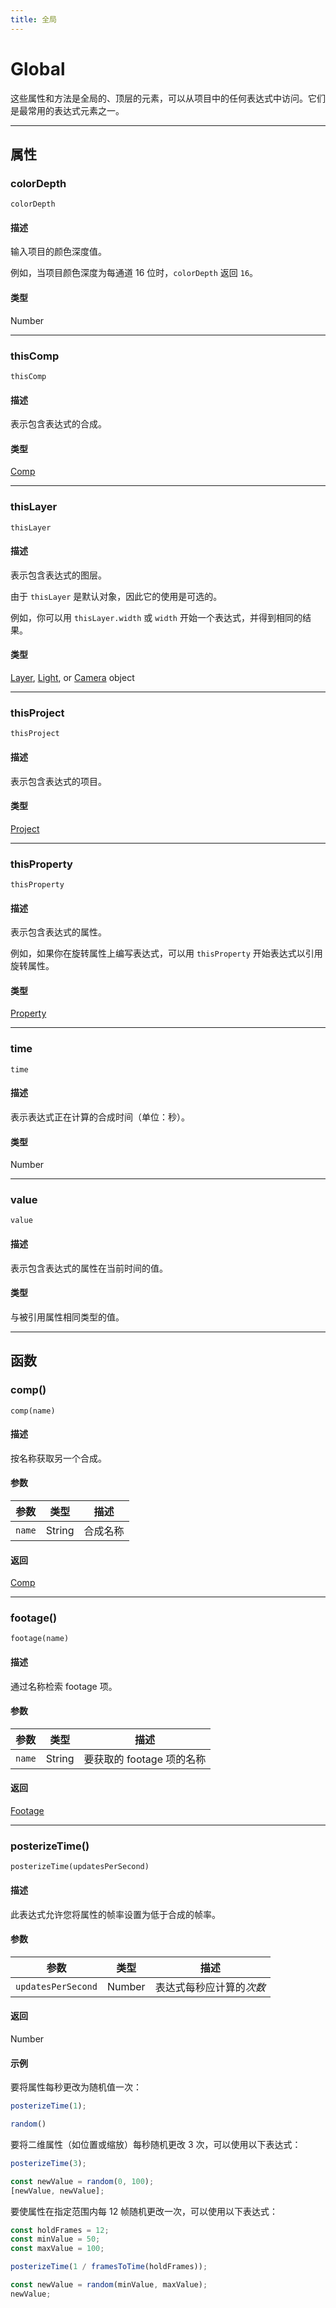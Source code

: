 ```yaml
---
title: 全局
---
```

# Global

这些属性和方法是全局的、顶层的元素，可以从项目中的任何表达式中访问。它们是最常用的表达式元素之一。

---

## 属性

### colorDepth

`colorDepth`

#### 描述

输入项目的颜色深度值。

例如，当项目颜色深度为每通道 16 位时，`colorDepth` 返回 `16`。

#### 类型

Number

---

### thisComp

`thisComp`

#### 描述

表示包含表达式的合成。

#### 类型

[Comp](../../objects/comp)

---

### thisLayer

`thisLayer`

#### 描述

表示包含表达式的图层。

由于 `thisLayer` 是默认对象，因此它的使用是可选的。

例如，你可以用 `thisLayer.width` 或 `width` 开始一个表达式，并得到相同的结果。

#### 类型

[Layer](../../layer/layer), [Light](../../objects/light), or [Camera](../../objects/camera) object

---

### thisProject

`thisProject`

#### 描述

表示包含表达式的项目。

#### 类型

[Project](../../objects/project)

---

### thisProperty

`thisProperty`

#### 描述

表示包含表达式的属性。

例如，如果你在旋转属性上编写表达式，可以用 `thisProperty` 开始表达式以引用旋转属性。

#### 类型

[Property](../../objects/property)

---

### time

`time`

#### 描述

表示表达式正在计算的合成时间（单位：秒）。

#### 类型

Number

---

### value

`value`

#### 描述

表示包含表达式的属性在当前时间的值。

#### 类型

与被引用属性相同类型的值。

---

## 函数

### comp()

`comp(name)`

#### 描述

按名称获取另一个合成。

#### 参数

| 参数 | 类型 | 描述 |
| --- | --- | --- |
| `name` | String | 合成名称 |

#### 返回

[Comp](../../objects/comp)

---

### footage()

`footage(name)`

#### 描述

通过名称检索 footage 项。

#### 参数

| 参数 | 类型 | 描述 |
| --- | --- | --- |
| `name` | String | 要获取的 footage 项的名称 |

#### 返回

[Footage](../../objects/footage)

---

### posterizeTime()

`posterizeTime(updatesPerSecond)`

#### 描述

此表达式允许您将属性的帧率设置为低于合成的帧率。

#### 参数

| 参数 | 类型 | 描述 |
| --- | --- | --- |
| `updatesPerSecond` | Number | 表达式每秒应计算的*次数* |

#### 返回

Number

#### 示例

要将属性每秒更改为随机值一次：

```js
posterizeTime(1);

random()
```

要将二维属性（如位置或缩放）每秒随机更改 3 次，可以使用以下表达式：

```js
posterizeTime(3);

const newValue = random(0, 100);
[newValue, newValue];
```

要使属性在指定范围内每 12 帧随机更改一次，可以使用以下表达式：

```js
const holdFrames = 12;
const minValue = 50;
const maxValue = 100;

posterizeTime(1 / framesToTime(holdFrames));

const newValue = random(minValue, maxValue);
newValue;
```
